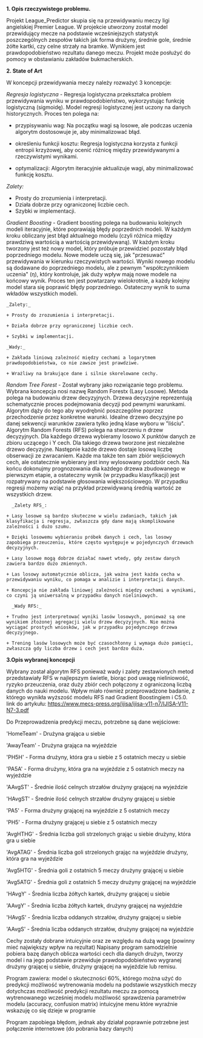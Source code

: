 **1. Opis rzeczywistego problemu.**

Projekt League_Predictor skupia się na przewidywaniu meczy ligi angielskiej Premier League. W projekcie utworzony został model przewidujący mecze na podstawie wcześniejszych
statystyk poszczególnych zespołów takich jak forma drużyny, średnie gole, średnie żółte kartki, czy celne strzały na bramke. Wynikiem jest prawdopodobieństwo rezultatu danego meczu. 
Projekt może posłużyć do pomocy w obstawianiu zakładów bukmacherskich.

**2. State of Art**

W koncepcji przewidywania meczy należy rozważyć 3 koncepcje:

_Regresja logistyczna_ - Regresja logistyczna przekształca problem przewidywania wyniku w prawdopodobieństwo, wykorzystując funkcję logistyczną (sigmoidę).
Model regresji logistycznej jest uczony na danych historycznych. Proces ten polega na:

+ przypisywaniu wag: Na początku wagi są losowe, ale podczas uczenia algorytm dostosowuje je, aby minimalizować błąd.

+ określeniu funkcji kosztu: Regresja logistyczna korzysta z funkcji entropii krzyżowej, aby ocenić różnicę między przewidywanymi a rzeczywistymi wynikami.

+ optymalizacji: Algorytm iteracyjnie aktualizuje wagi, aby minimalizować funkcję kosztu.

_Zalety:_ 
+ Prosty do zrozumienia i interpretacji.
+ Działa dobrze przy ograniczonej liczbie cech.
+ Szybki w implementacji.

_Gradient Boosting_ - Gradient boosting polega na budowaniu kolejnych modeli iteracyjnie, które poprawiają błędy poprzednich modeli.
W każdym kroku obliczany jest błąd aktualnego modelu (czyli różnica między prawdziwą wartością a wartością przewidywaną).
W każdym kroku tworzony jest też nowy model, który próbuje przewidzieć pozostały błąd poprzedniego modelu.
Nowe modele uczą się, jak "przesuwać" przewidywania w kierunku rzeczywistych wartości.
Wyniki nowego modelu są dodawane do poprzedniego modelu, ale z pewnym "współczynnikiem uczenia" (η), który kontroluje, jak duży wpływ mają nowe modele na końcowy wynik.
Proces ten jest powtarzany wielokrotnie, a każdy kolejny model stara się poprawić błędy poprzedniego.
Ostateczny wynik to suma wkładów wszystkich modeli.


    _Zalety:_ 

    + Prosty do zrozumienia i interpretacji.

    + Działa dobrze przy ograniczonej liczbie cech.

    + Szybki w implementacji.

    _Wady:_

    + Zakłada liniową zależność między cechami a logarytmem prawdopodobieństwa, co nie zawsze jest prawdziwe.

    + Wrażliwy na brakujące dane i silnie skorelowane cechy.


_Random Tree Forest_ - Został wybrany jako rozwiązanie tego problemu.
Wybrana koncepcja nosi nazwę Random Forestx (Lasy Losowe). Metoda polega na budowaniu drzew decyzyjnych. Drzewa decyzyjne reprezentują schematycznie proces podejmowania decyzji
pod pewnymi warunkami. Algorytm dąży do tego aby wyodrębnić poszczególne poprzez przechodzenie przez konkretne warunki. Idealne drzewo decyzyjne po danej sekwencji warunków
zawiera tylko jedną klase wyboru w "liściu". Algorytm Random Forests (RFS) polega na stworzeniu n drzew decyzyjnych. Dla każdego drzewa wybieramy losowo X punktów danych
ze zbioru uczącego i Y cech. Dla takiego drzewa tworzone jest niezależne drzewo decyzyjne. Następnie każde drzewo dostaje losową liczbę obserwacji ze zwracaniem. 
Każde ma także ten sam zbiór wejściowych cech, ale ostatecznie wybierany jest inny wylosowany podzbiór cech. Na końcu dokonujmy prognozowania dla każdego drzewa zbudowanego
w pierwszym etapie, a ostateczny wynik (w przypadku klasyfikacji) jest rozpatrywany na podstawie głosowania większościowego. W przypadku regresji możemy wziąć na przykład
przewidywaną średnią wartość ze wszystkich drzew.

      _Zalety RFS_:

    + Lasy losowe są bardzo skuteczne w wielu zadaniach, takich jak klasyfikacja i regresja, zwłaszcza gdy dane mają skomplikowane zależności i dużo szumu.

    + Dzięki losowemu wybieraniu próbek danych i cech, las losowy zapobiega przeuczeniu, które często występuje w pojedynczych drzewach decyzyjnych.

    + Lasy losowe mogą dobrze działać nawet wtedy, gdy zestaw danych zawiera bardzo dużo zmiennych.

    + Las losowy automatycznie oblicza, jak ważna jest każda cecha w przewidywaniu wyniku, co pomaga w analizie i interpretacji danych.

    + Koncepcja nie zakłada liniowej zależności między cechami a wynikami, co czyni ją uniwersalną w przypadku danych nieliniowych.

      _Wady RFS:_

    + Trudno jest interpretować wyniki lasów losowych, ponieważ są one wynikiem złożonej agregacji wielu drzew decyzyjnych. Nie można wyciągać prostych wniosków, jak w przypadku pojedynczego drzewa decyzyjnego.

    + Trening lasów losowych może być czasochłonny i wymaga dużo pamięci, zwłaszcza gdy liczba drzew i cech jest bardzo duża.


**3.Opis wybranej koncepcji**

Wybrany został algorytm RFS ponieważ wady i zalety zestawionych metod przedstawiały RFS w najlepszym świetle,
biorąc pod uwagę nieliniowość, ryzyko przeuczenia, oraz duży zbiór cech połączony z ograniczoną liczbą danych do nauki modelu.
Wpływ miało również przeprowadzone badanie, z którego wynikła wyższość modelu RFS nad Gradient Boostingiem i C5.0. 
link do artykułu: https://www.mecs-press.org/ijisa/ijisa-v11-n7/IJISA-V11-N7-3.pdf


Do Przeprowadzenia predykcji meczu, potrzebne są dane wejściowe:

'HomeTeam' - Drużyna grająca u siebie

'AwayTeam' - Drużyna grająca na wyjeździe

'PH5H' - Forma drużyny, która gra u siebie z 5 ostatnich meczy u siebie

'PA5A' - Forma drużyny, która gra na wyjeździe z 5 ostatnich meczy na wyjeździe

'AAvgST' - Średnie ilość celnych strzałów drużyny grającej na wyjeździe

'HAvgST' - Średnie ilość celnych strzałów drużyny grającej u siebie

'PA5' - Forma drużyny grającej na wyjeździe z 5 ostatnich meczy

'PH5' - Forma drużyny grającej u siebie z 5 ostatnich meczy

'AvgHTHG' - Średnia liczba goli strzelonych grając u siebie drużyny, która gra u siebie

'AvgATAG' - Średnia liczba goli strzelonych grając na wyjeździe drużyny, która gra na wyjeździe

'Avg5HTG' - Średnia goli z ostatnich 5 meczy drużyny grającej u siebie

'Avg5ATG' - Średnia goli z ostatnich 5 meczy drużyny grającej na wyjeździe

'HAvgY' - Średnia liczba żółtych kartek, drużyny grającej u siebie

'AAvgY' - Średnia liczba żółtych kartek, drużyny grającej na wyjeździe

'HAvgS' - Średnia liczba oddanych strzałów, drużyny grającej u siebie

'AAvgS' - Średnia liczba oddanych strzałów, drużyny grającej na wyjeździe

Cechy zostały dobrane intuicyjnie oraz ze względu na dużą wagę (powinny mieć największy wpływ na rezultat)
Napisany program samodzielnie pobiera bazę danych oblicza wartości cech dla danych drużyn, tworzy model i na jego podstawie przewiduje
prawdopodobieństwo wygranej drużyny grającej u siebie, drużyny grającej na wyjeździe lub remisu.

Program zawiera:
model o skuteczności 60%, którego można użyć do predykcji
możliwość wytrenowania modelu na podstawie wszystkich meczy dotychczas
możliwość predykcji rezultatu meczu za pomocą wytrenowanego wcześniej modelu
możliwość sprawdzenia parametrów modelu (accuracy, confusion matrix)
intuicyjne menu które wyraźnie wskazuję co się dzieje w programie

Program zapobiega błędom, jednak aby działał poprawnie potrzebne jest połączenie internetowe (do pobrania bazy danych)

